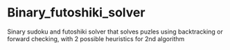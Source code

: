 # Binary_futoshiki_solver
Sinary sudoku and futoshiki solver that solves puzles using backtracking or forward checking, with 2 possible heuristics for 2nd algorithm
